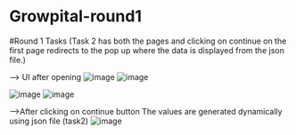 # Growpital-round1
#Round 1 Tasks
(Task 2 has both the pages and clicking on continue on the first page redirects to the pop up where the data is displayed from the json file.)

--> UI after opening 
![image](https://user-images.githubusercontent.com/84494006/190635407-a3f2380b-b2c8-4e96-b580-be67782f323d.png)
![image](https://user-images.githubusercontent.com/84494006/190685880-804ad833-5083-4884-b810-b4281bf1a718.png)


![image](https://user-images.githubusercontent.com/84494006/190635102-a76bbcad-e969-4556-927d-e6f3205e39aa.png)
![image](https://user-images.githubusercontent.com/84494006/190635247-11960780-cf86-425f-85b4-648f93f7a70c.png)


-->After clicking on continue button
The values are generated dynamically using json file  (task2)
![image](https://user-images.githubusercontent.com/84494006/190685880-804ad833-5083-4884-b810-b4281bf1a718.png)

